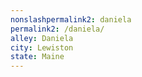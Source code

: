 ```yaml
---
﻿nonslashpermalink2: daniela
permalink2: /daniela/
alley: Daniela
city: Lewiston
state: Maine
---
```

